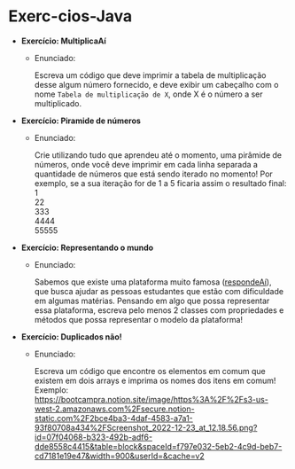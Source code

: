 # Exerc-cios-Java
- **Exercício: MultiplicaAí**
    - Enunciado:
        
        Escreva um código que deve imprimir a tabela de multiplicação desse algum número fornecido, e deve exibir um cabeçalho com o nome `Tabela de multiplicação de X`, onde X é o número a ser multiplicado.
        
- **Exercício: Piramide de números**
    - Enunciado:
        
        Crie utilizando tudo que aprendeu até o momento, uma pirâmide de números, onde você deve imprimir em cada linha separada a quantidade de números que está sendo iterado no momento! Por exemplo, se a sua iteração for de 1 a 5 ficaria assim o resultado final:<br/>
        1<br/>
        22<br/>
        333<br/>
        4444<br/>
        55555<br/>
        
- **Exercício: Representando o mundo**
    - Enunciado:
        
        Sabemos que existe uma plataforma muito famosa ([respondeAí](https://www.respondeai.com.br/)), que busca ajudar as pessoas estudantes que estão com dificuldade em algumas matérias. Pensando em algo que possa representar essa plataforma, escreva pelo menos 2 classes com propriedades e métodos que possa representar o modelo da plataforma!
      
- **Exercício: Duplicados não!**
    - Enunciado:
        
        Escreva um código que encontre os elementos em comum que existem em dois arrays e imprima os nomes dos itens em comum! Exemplo:
        https://bootcampra.notion.site/image/https%3A%2F%2Fs3-us-west-2.amazonaws.com%2Fsecure.notion-static.com%2F2bce4ba3-4daf-4583-a7a1-93f80708a434%2FScreenshot_2022-12-23_at_12.18.56.png?id=07f04068-b323-492b-adf6-dde8558c4415&table=block&spaceId=f797e032-5eb2-4c9d-beb7-cd7181e19e47&width=900&userId=&cache=v2
